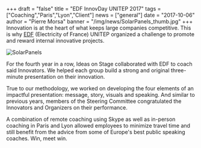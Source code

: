 +++
draft		= "false" 
title		= "EDF InnovDay UNITEP 2017"
tags		= ["Coaching","Paris","Lyon","Client"]
news		= ["general"]
date		= "2017-10-06"
author		= "Pierre Morsa"
banner		= "/img/news/SolarPanels_thumb.jpg"
+++
Innovation is at the heart of what keeps large companies competitive. This is why [EDF](https://www.edf.fr/en/the-edf-group) (Electricity of France) UNITEP organized a challenge to promote and reward internal innovative projects.

![SolarPanels][pic1]

For the fourth year in a row, Ideas on Stage collaborated with EDF to coach said Innovators. We helped each group build a strong and original three-minute presentation on their innovation.

True to our methodology, we worked on developing the four elements of an impactful presentation: message, story, visuals and speaking. And similar to previous years, members of the Steering Committee congratulated the Innovators and Organizers on their performance.

A combination of remote coaching using Skype as well as in-person coaching in Paris and Lyon allowed employees to minimize travel time and still benefit from the advice from some of Europe's best public speaking coaches. Win, meet win.

[pic1]:/img/news/SolarPanels.jpg
